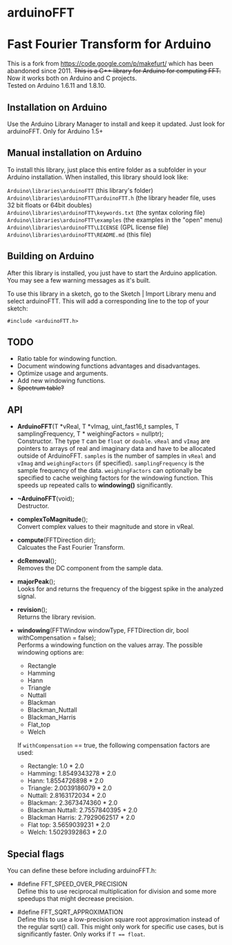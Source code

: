 arduinoFFT
==========

# Fast Fourier Transform for Arduino

This is a fork from https://code.google.com/p/makefurt/ which has been abandoned since 2011.
~~This is a C++ library for Arduino for computing FFT.~~ Now it works both on Arduino and C projects.  
Tested on Arduino 1.6.11 and 1.8.10.

## Installation on Arduino

Use the Arduino Library Manager to install and keep it updated. Just look for arduinoFFT. Only for Arduino 1.5+

## Manual installation on Arduino

To install this library, just place this entire folder as a subfolder in your Arduino installation. When installed, this library should look like:

`Arduino\libraries\arduinoFTT` (this library's folder)  
`Arduino\libraries\arduinoFTT\arduinoFTT.h` (the library header file, uses 32 bit floats or 64bit doubles)  
`Arduino\libraries\arduinoFTT\keywords.txt` (the syntax coloring file)  
`Arduino\libraries\arduinoFTT\examples` (the examples in the "open" menu)  
`Arduino\libraries\arduinoFTT\LICENSE` (GPL license file)  
`Arduino\libraries\arduinoFTT\README.md` (this file)

## Building on Arduino

After this library is installed, you just have to start the Arduino application.
You may see a few warning messages as it's built.

To use this library in a sketch, go to the Sketch | Import Library menu and
select arduinoFTT.  This will add a corresponding line to the top of your sketch:

`#include <arduinoFTT.h>`

## TODO
* Ratio table for windowing function.
* Document windowing functions advantages and disadvantages.
* Optimize usage and arguments.
* Add new windowing functions.
* ~~Spectrum table?~~

## API

* **ArduinoFFT**(T *vReal, T *vImag, uint_fast16_t samples, T samplingFrequency, T * weighingFactors = nullptr);  
Constructor.
The type `T` can be `float` or `double`. `vReal` and `vImag` are pointers to arrays of real and imaginary data and have to be allocated outside of ArduinoFFT. `samples` is the number of samples in `vReal` and `vImag` and `weighingFactors` (if specified). `samplingFrequency` is the sample frequency of the data. `weighingFactors` can optionally be specified to cache weighing factors for the windowing function. This speeds up repeated calls to **windowing()** significantly.

* **~ArduinoFFT**(void);  
Destructor.
* **complexToMagnitude**();  
Convert complex values to their magnitude and store in vReal.
* **compute**(FFTDirection dir);  
Calcuates the Fast Fourier Transform.
* **dcRemoval**();  
Removes the DC component from the sample data.
* **majorPeak**();  
Looks for and returns the frequency of the biggest spike in the analyzed signal.
* **revision**();  
Returns the library revision.
* **windowing**(FFTWindow windowType, FFTDirection dir, bool withCompensation = false);  
Performs a windowing function on the values array. The possible windowing options are:
  * Rectangle
  * Hamming
  * Hann
  * Triangle
  * Nuttall
  * Blackman
  * Blackman_Nuttall
  * Blackman_Harris
  * Flat_top
  * Welch

  If `withCompensation` == true, the following compensation factors are used:
  * Rectangle: 1.0 * 2.0
  * Hamming: 1.8549343278 * 2.0
  * Hann: 1.8554726898 * 2.0
  * Triangle: 2.0039186079 * 2.0
  * Nuttall: 2.8163172034 * 2.0
  * Blackman: 2.3673474360 * 2.0
  * Blackman Nuttall: 2.7557840395 * 2.0
  * Blackman Harris: 2.7929062517 * 2.0
  * Flat top: 3.5659039231 * 2.0
  * Welch: 1.5029392863 * 2.0

## Special flags

You can define these before including arduinoFFT.h:

* #define FFT_SPEED_OVER_PRECISION  
Define this to use reciprocal multiplication for division and some more speedups that might decrease precision.

* #define FFT_SQRT_APPROXIMATION  
Define this to use a low-precision square root approximation instead of the regular sqrt() call. This might only work for specific use cases, but is significantly faster. Only works if `T == float`.

